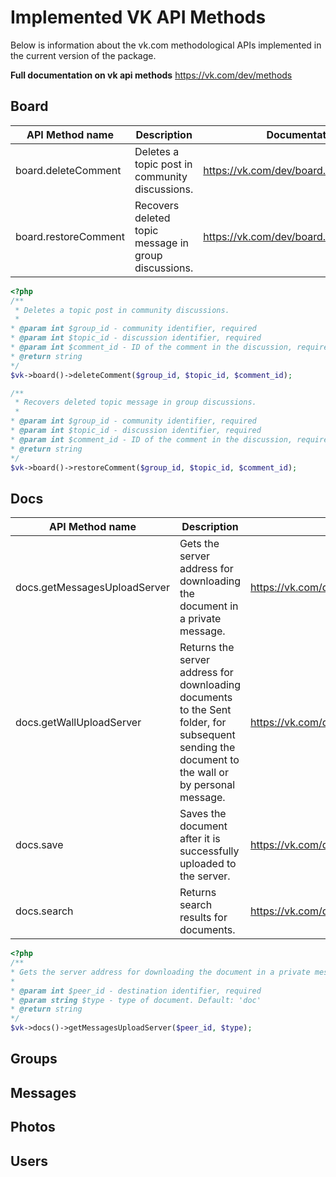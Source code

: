 # Implemented VK API Methods
Below is information about the vk.com methodological APIs implemented in the current version of the package.

**Full documentation on vk api methods**  <https://vk.com/dev/methods>

## Board
| API Method name      | Description                                          | Documentation                            |
|----------------------|------------------------------------------------------|------------------------------------------|
| board.deleteComment  | Deletes a topic post in community discussions.       | https://vk.com/dev/board.deleteComment |
| board.restoreComment | Recovers deleted topic message in group discussions. | https://vk.com/dev/board.restoreComment |

```php
<?php
/**
 * Deletes a topic post in community discussions.   
 * 
* @param int $group_id - community identifier, required
* @param int $topic_id - discussion identifier, required
* @param int $comment_id - ID of the comment in the discussion, required
* @return string
*/
$vk->board()->deleteComment($group_id, $topic_id, $comment_id);

/**
 * Recovers deleted topic message in group discussions.   
 * 
* @param int $group_id - community identifier, required
* @param int $topic_id - discussion identifier, required
* @param int $comment_id - ID of the comment in the discussion, required
* @return string
*/
$vk->board()->restoreComment($group_id, $topic_id, $comment_id);
```                                                                        
## Docs
| API Method name              | Description                                                                                                                                      | Documentation                                   |
|------------------------------|--------------------------------------------------------------------------------------------------------------------------------------------------|-------------------------------------------------|
| docs.getMessagesUploadServer | Gets the server address for downloading the document in a private message.                                                                       | https://vk.com/dev/docs.getMessagesUploadServer |
| docs.getWallUploadServer     | Returns the server address for downloading documents to the Sent folder, for subsequent sending the document to the wall or by personal message. | https://vk.com/dev/docs.getWallUploadServer     |
| docs.save                    | Saves the document after it is successfully uploaded to the server.                                                                              | https://vk.com/dev/docs.save                    |
| docs.search                  | Returns search results for documents.                                                                                                            | https://vk.com/dev/docs.search                  |
```php
<?php
/**
* Gets the server address for downloading the document in a private message.
*
* @param int $peer_id - destination identifier, required
* @param string $type - type of document. Default: 'doc'
* @return string
*/
$vk->docs()->getMessagesUploadServer($peer_id, $type);

``` 
## Groups

## Messages

## Photos

## Users
